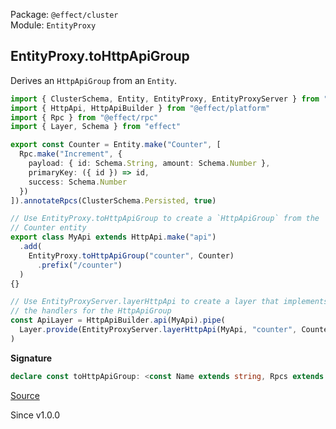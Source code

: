 Package: `@effect/cluster`<br />
Module: `EntityProxy`<br />

## EntityProxy.toHttpApiGroup

Derives an `HttpApiGroup` from an `Entity`.

```ts
import { ClusterSchema, Entity, EntityProxy, EntityProxyServer } from "@effect/cluster"
import { HttpApi, HttpApiBuilder } from "@effect/platform"
import { Rpc } from "@effect/rpc"
import { Layer, Schema } from "effect"

export const Counter = Entity.make("Counter", [
  Rpc.make("Increment", {
    payload: { id: Schema.String, amount: Schema.Number },
    primaryKey: ({ id }) => id,
    success: Schema.Number
  })
]).annotateRpcs(ClusterSchema.Persisted, true)

// Use EntityProxy.toHttpApiGroup to create a `HttpApiGroup` from the
// Counter entity
export class MyApi extends HttpApi.make("api")
  .add(
    EntityProxy.toHttpApiGroup("counter", Counter)
      .prefix("/counter")
  )
{}

// Use EntityProxyServer.layerHttpApi to create a layer that implements
// the handlers for the HttpApiGroup
const ApiLayer = HttpApiBuilder.api(MyApi).pipe(
  Layer.provide(EntityProxyServer.layerHttpApi(MyApi, "counter", Counter))
)
```

**Signature**

```ts
declare const toHttpApiGroup: <const Name extends string, Rpcs extends Rpc.Any>(name: Name, entity: Entity.Entity<Rpcs>) => HttpApiGroup.HttpApiGroup<Name, ConvertHttpApi<Rpcs>>
```

[Source](https://github.com/Effect-TS/effect/tree/main/packages/platform/src/EntityProxy.ts#L147)

Since v1.0.0